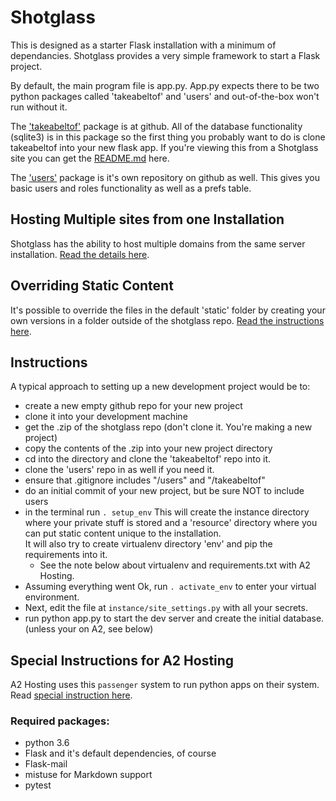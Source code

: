 # Shotglass

This is designed as a starter Flask installation with a minimum of dependancies. Shotglass provides a very simple framework to start a Flask project.

By default, the main program file is app.py. App.py expects there to be two python packages called 'takeabeltof' and 'users' and out-of-the-box 
won't run without it.

The ['takeabeltof'](https://github.com/wleddy/takeabeltof) package is at github. All of the database functionality (sqlite3) is in this package so the first thing
you probably want to do is clone takeabeltof into your new flask app. If you're viewing this from a Shotglass site you can get the 
[README.md](/docs/takeabeltof/README.md) here.

The ['users'](https://github.com/wleddy/users) package is it's own repository on github as well. This gives you basic users and
 roles functionality as well as a prefs table.

## Hosting Multiple sites from one Installation

Shotglass has the ability to host multiple domains from the same server installation. [Read the details here](/docs/shared_domain_hosting.md).

## Overriding Static Content

It's possible to override the files in the default 'static' folder by creating your own versions in a folder outside of the shotglass
repo. [Read the instructions here](/docs/takeabeltof/docs/content_override.md).

## Instructions 

A typical approach to setting up a new development project would be to:

* create a new empty github repo for your new project
* clone it into your development machine
* get the .zip of the shotglass repo (don't clone it. You're making a new project)
* copy the contents of the .zip into your new project directory
* cd into the directory and clone the 'takeabeltof' repo into it.
* clone the 'users' repo in as well if you need it.
* ensure that .gitignore includes "/users" and "/takeabeltof"
* do an initial commit of your new project, but be sure NOT to include users
* in the terminal run `. setup_env` This will create the instance directory where your private
  stuff is stored and a 'resource' directory where you can put static content unique to the installation.  
  It will also try to create virtualenv directory 'env' and pip the requirements into it.  
  * See the note below about virtualenv and requirements.txt with A2 Hosting. 
* Assuming everything went Ok, run `. activate_env` to enter your virtual environment.
* Next, edit the file at `instance/site_settings.py` with all your secrets.
* run python app.py to start the dev server and create the initial database. (unless your on A2, see below)
    
## Special Instructions for A2 Hosting

A2 Hosting uses this `passenger` system to run python apps on their system. Read [special instruction here](/docs/passenger_setup.md).


### Required packages:

* python 3.6
* Flask and it's default dependencies, of course
* Flask-mail
* mistuse for Markdown support
* pytest

